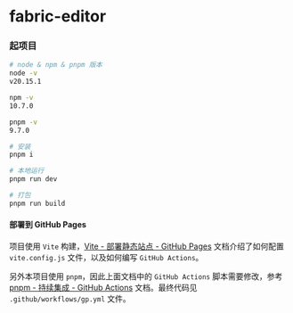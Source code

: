 # fabric-editor

### 起项目

```sh
# node & npm & pnpm 版本
node -v
v20.15.1

npm -v
10.7.0

pnpm -v
9.7.0

# 安装
pnpm i

# 本地运行
pnpm run dev

# 打包
pnpm run build
```


#### 部署到 GitHub Pages
项目使用 `Vite` 构建，[Vite - 部署静态站点 - GitHub Pages](https://cn.vitejs.dev/guide/static-deploy.html#github-pages) 文档介绍了如何配置 `vite.config.js` 文件，以及如何编写 `GitHub Actions`。

另外本项目使用 `pnpm`，因此上面文档中的 `GitHub Actions` 脚本需要修改，参考 [pnpm - 持续集成 - GitHub Actions](https://pnpm.io/zh/continuous-integration#github-actions) 文档。最终代码见 `.github/workflows/gp.yml` 文件。